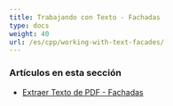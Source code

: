 ```yaml
---
title: Trabajando con Texto - Fachadas
type: docs
weight: 40
url: /es/cpp/working-with-text-facades/
---
```


### **Artículos en esta sección**

- [Extraer Texto de PDF - Fachadas](/pdf/es/cpp/extract-text-from-pdf-facades/)
